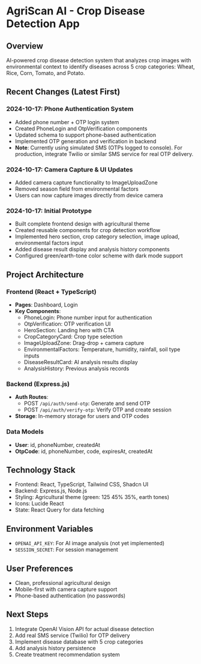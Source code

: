 # AgriScan AI - Crop Disease Detection App

## Overview
AI-powered crop disease detection system that analyzes crop images with environmental context to identify diseases across 5 crop categories: Wheat, Rice, Corn, Tomato, and Potato.

## Recent Changes (Latest First)

### 2024-10-17: Phone Authentication System
- Added phone number + OTP login system
- Created PhoneLogin and OtpVerification components
- Updated schema to support phone-based authentication
- Implemented OTP generation and verification in backend
- **Note**: Currently using simulated SMS (OTPs logged to console). For production, integrate Twilio or similar SMS service for real OTP delivery.

### 2024-10-17: Camera Capture & UI Updates
- Added camera capture functionality to ImageUploadZone
- Removed season field from environmental factors
- Users can now capture images directly from device camera

### 2024-10-17: Initial Prototype
- Built complete frontend design with agricultural theme
- Created reusable components for crop detection workflow
- Implemented hero section, crop category selection, image upload, environmental factors input
- Added disease result display and analysis history components
- Configured green/earth-tone color scheme with dark mode support

## Project Architecture

### Frontend (React + TypeScript)
- **Pages**: Dashboard, Login
- **Key Components**:
  - PhoneLogin: Phone number input for authentication
  - OtpVerification: OTP verification UI
  - HeroSection: Landing hero with CTA
  - CropCategoryCard: Crop type selection
  - ImageUploadZone: Drag-drop + camera capture
  - EnvironmentalFactors: Temperature, humidity, rainfall, soil type inputs
  - DiseaseResultCard: AI analysis results display
  - AnalysisHistory: Previous analysis records

### Backend (Express.js)
- **Auth Routes**:
  - POST `/api/auth/send-otp`: Generate and send OTP
  - POST `/api/auth/verify-otp`: Verify OTP and create session
- **Storage**: In-memory storage for users and OTP codes

### Data Models
- **User**: id, phoneNumber, createdAt
- **OtpCode**: id, phoneNumber, code, expiresAt, createdAt

## Technology Stack
- Frontend: React, TypeScript, Tailwind CSS, Shadcn UI
- Backend: Express.js, Node.js
- Styling: Agricultural theme (green: 125 45% 35%, earth tones)
- Icons: Lucide React
- State: React Query for data fetching

## Environment Variables
- `OPENAI_API_KEY`: For AI image analysis (not yet implemented)
- `SESSION_SECRET`: For session management

## User Preferences
- Clean, professional agricultural design
- Mobile-first with camera capture support
- Phone-based authentication (no passwords)

## Next Steps
1. Integrate OpenAI Vision API for actual disease detection
2. Add real SMS service (Twilio) for OTP delivery
3. Implement disease database with 5 crop categories
4. Add analysis history persistence
5. Create treatment recommendation system
